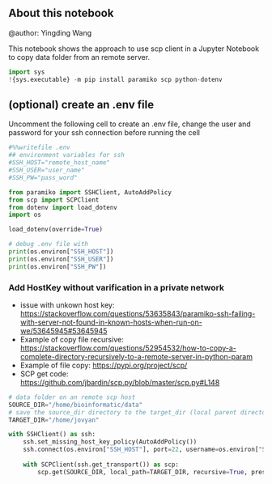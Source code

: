 ## About this notebook
@author: Yingding Wang

This notebook shows the approach to use scp client in a Jupyter Notebook to copy data folder from an remote server.



```python
import sys
!{sys.executable} -m pip install paramiko scp python-dotenv
```

## (optional) create an .env file 

Uncomment the following cell to create an .env file, change the user and password for your ssh connection before running the cell


```python
#%%writefile .env
## environment variables for ssh
#SSH_HOST="remote_host_name"
#SSH_USER="user_name"
#SSH_PW="pass_word"
```


```python
from paramiko import SSHClient, AutoAddPolicy
from scp import SCPClient
from dotenv import load_dotenv
import os

load_dotenv(override=True)
```


```python
# debug .env file with
print(os.environ["SSH_HOST"])
print(os.environ["SSH_USER"])
print(os.environ["SSH_PW"])
```

### Add HostKey without varification in a private network
* issue with unkown host key: https://stackoverflow.com/questions/53635843/paramiko-ssh-failing-with-server-not-found-in-known-hosts-when-run-on-we/53645945#53645945
* Example of copy file recursive: https://stackoverflow.com/questions/52954532/how-to-copy-a-complete-directory-recursively-to-a-remote-server-in-python-param
* Example of file copy: https://pypi.org/project/scp/
* SCP get code: https://github.com/jbardin/scp.py/blob/master/scp.py#L148


```python
# data folder on an remote scp host
SOURCE_DIR="/home/bioinformatic/data"
# save the source_dir directory to the target_dir (local parent directory)
TARGET_DIR="/home/jovyan"

with SSHClient() as ssh:
    ssh.set_missing_host_key_policy(AutoAddPolicy())
    ssh.connect(os.environ["SSH_HOST"], port=22, username=os.environ["SSH_USER"], password=os.environ["SSH_PW"])
    
    with SCPClient(ssh.get_transport()) as scp:
        scp.get(SOURCE_DIR, local_path=TARGET_DIR, recursive=True, preserve_times=True)
```


```python

```

